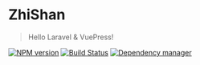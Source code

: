# ZhiShan

> Hello Laravel & VuePress!

[![NPM version](https://img.shields.io/npm/v/brick.js.svg?style=flat)](https://www.npmjs.org/package/brick.js)
[![Build Status](https://www.travis-ci.org/SinanStudio/ZhiShan.svg?branch=master)](https://www.travis-ci.org/SinanStudio/ZhiShan)
[![Dependency manager](https://david-dm.org/harttle/brick-js/brick.js.svg)](https://david-dm.org/brick-js/brick.js)